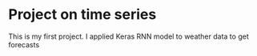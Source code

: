 # Project on time series

This is my first project. I applied Keras RNN model to weather data to get forecasts
